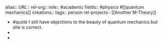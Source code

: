 alias::
URL::
rel-org::
role:: #academic
fields:: #physics #[[quantum mechanics]]
creations::
tags:: person
rel-projects:: [[Another M-Theory]]


- #quote I still have objections to the beauty of quantum mechanics but she is correct.
-
-
